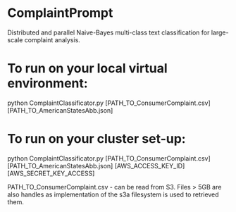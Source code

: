 # ComplaintPrompt
Distributed and parallel Naive-Bayes multi-class text classification for large-scale
complaint analysis.

# To run on your local virtual environment:

python ComplaintClassificator.py [PATH_TO_ConsumerComplaint.csv] [PATH_TO_AmericanStatesAbb.json]

# To run on your cluster set-up:

python ComplaintClassificator.py [PATH_TO_ConsumerComplaint.csv] [PATH_TO_AmericanStatesAbb.json] [AWS_ACCESS_KEY_ID] [AWS_SECRET_KEY_ACCESS]

PATH_TO_ConsumerComplaint.csv - can be read from S3. Files > 5GB are also handles as implementation of the s3a filesystem is used to retrieved them.

